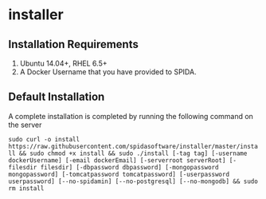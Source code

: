 # installer

Installation Requirements
----------

1. Ubuntu 14.04+, RHEL 6.5+
2. A Docker Username that you have provided to SPIDA.


Default Installation
-------------------

A complete installation is completed by running the following command on the server

`sudo curl -o install https://raw.githubusercontent.com/spidasoftware/installer/master/install && sudo chmod +x install && sudo ./install [-tag tag] [-username dockerUsername] [-email dockerEmail] [-serverroot serverRoot] [-filesdir filesdir] [-dbpassword dbpassword] [-mongopassword mongopassword] [-tomcatpassword tomcatpassword] [-userpassword userpassword] [--no-spidamin] [--no-postgresql] [--no-mongodb] && sudo rm install`

